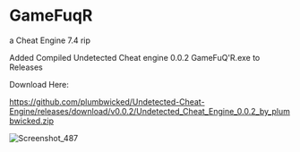 # GameFuqR
a Cheat Engine 7.4 rip
  


Added Compiled Undetected Cheat engine 0.0.2 GameFuQ'R.exe to Releases 


Download Here:


https://github.com/plumbwicked/Undetected-Cheat-Engine/releases/download/v0.0.2/Undetected_Cheat_Engine_0.0.2_by_plumbwicked.zip


![Screenshot_487](https://user-images.githubusercontent.com/62859332/164878639-a0e80cca-748a-4732-a17b-7f3ce107ed94.png)
